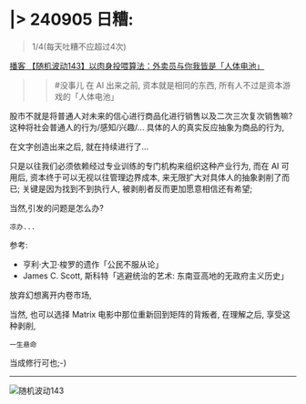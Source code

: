 # |> 240905 日糟:
> 1/4(每天吐糟不应超过4次)


[播客 【随机波动143】以肉身投喂算法：外卖员与你我皆是「人体电池」](https://www.xiaoyuzhoufm.com/episode/...)

>> #没事儿
在 AI 出来之前, 资本就是相同的东西,
所有人不过是资本游戏的「人体电池」

股市不就是将普通人对未来的信心进行商品化进行销售以及二次三次复次销售嘛?
这种将社会普通人的行为/感知/兴趣/...
具体的人的真实反应抽象为商品的行为,

在文字创造出来之后,
就在持续进行了...

只是以往我们必须依赖经过专业训练的专门机构来组织这种产业行为,
而在 AI 可用后,
资本终于可以无视以往管理边界成本,
来无限扩大对具体人的抽象剥削了而已;
关键是因为找到不到执行人,
被剥削者反而更加愿意相信还有希望;

当然,引发的问题是怎么办?

    凉办...

参考:

- 亨利·大卫·梭罗的遗作「公民不服从论」
- James C. Scott, 斯科特「逃避统治的艺术: 东南亚高地的无政府主义历史」

放弃幻想离开内卷市场,

当然,
也可以选择 Matrix 电影中那位重新回到矩阵的背叛者, 
在理解之后, 享受这种剥削,

    一生悬命

当成修行可也;-)

----

![随机波动143](https://ipic.zoomquiet.top/2024-09-05-WechatIMG12014.jpg)
